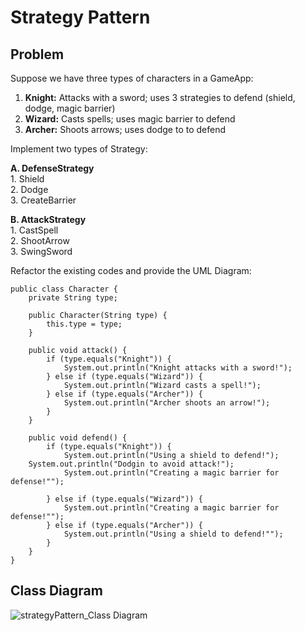 # Strategy Pattern

## Problem

Suppose we have three types of characters in a GameApp:

1. **Knight:** Attacks with a sword; uses 3 strategies to defend (shield, dodge, magic barrier)
2. **Wizard:** Casts spells; uses magic barrier to defend
3. **Archer:** Shoots arrows; uses dodge to to defend

Implement two types of Strategy:

**A. DefenseStrategy** <br/>
     1. Shield <br/>
     2. Dodge <br/>
     3. CreateBarrier

**B. AttackStrategy** <br/>
     1.  CastSpell <br/>
     2.  ShootArrow <br/>
     3.  SwingSword <br/>


Refactor the existing codes and provide the UML Diagram:

    public class Character {
        private String type;
    
        public Character(String type) {
            this.type = type;
        }
    
        public void attack() {
            if (type.equals("Knight")) {
                System.out.println("Knight attacks with a sword!");
            } else if (type.equals("Wizard")) {
                System.out.println("Wizard casts a spell!");
            } else if (type.equals("Archer")) {
                System.out.println("Archer shoots an arrow!");
            }
        }
    
        public void defend() {
            if (type.equals("Knight")) {
                System.out.println("Using a shield to defend!");
    	System.out.println("Dodgin to avoid attack!");
                System.out.println("Creating a magic barrier for defense!"");		
    
            } else if (type.equals("Wizard")) {
                System.out.println("Creating a magic barrier for defense!"");
            } else if (type.equals("Archer")) {
                System.out.println("Using a shield to defend!"");
            }
        }
    }

## Class Diagram

![strategyPattern_Class Diagram](https://github.com/JEAtole/Strategy-Lab-Activity/assets/126703958/8f4eaef9-bf45-4a5f-b8bd-aace09414760)

